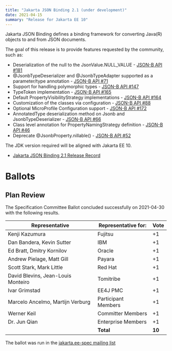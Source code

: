 ```yaml
---
title: "Jakarta JSON Binding 2.1 (under development)"
date: 2021-04-15
summary: "Release for Jakarta EE 10"
---
```

Jakarta JSON Binding defines a binding framework for converting Java(R) objects to and from JSON documents.

The goal of this release is to provide features requested by the community, such as:

* Deserialization of the null to the JsonValue.NULL_VALUE - [JSON-B API #181](https://github.com/eclipse-ee4j/jsonb-api/issues/181)
* @JsonbTypeDeserializer and @JsonbTypeAdapter supported as a parameter/type annotation - [JSON-B API #71](https://github.com/eclipse-ee4j/jsonb-api/issues/71)
* Support for handling polymorphic types - [JSON-B API #147](https://github.com/eclipse-ee4j/jsonb-api/issues/147)
* TypeToken implementation - [JSON-B API #165](https://github.com/eclipse-ee4j/jsonb-api/issues/165)
* Default PropertyVisibilityStrategy implementations - [JSON-B API #164](https://github.com/eclipse-ee4j/jsonb-api/issues/164)
* Customization of the classes via configuration - [JSON-B API #88](https://github.com/eclipse-ee4j/jsonb-api/issues/88)
* Optional MicroProfile Configuration support - [JSON-B API #172](https://github.com/eclipse-ee4j/jsonb-api/issues/172)
* AnnotatedType deserialization method on Jsonb and JsonbTypeDeserializer - [JSON-B API #66](https://github.com/eclipse-ee4j/jsonb-api/issues/66)
* Class level annotation for PropertyNamingStrategy definition - [JSON-B API #46](https://github.com/eclipse-ee4j/jsonb-api/issues/46)
* Deprecate @JsonbProperty.nillable() - [JSON-B API #52](https://github.com/eclipse-ee4j/jsonb-api/issues/52)

The JDK version required will be aligned with Jakarta EE 10.

* [Jakarta JSON Binding 2.1 Release Record](https://projects.eclipse.org/projects/ee4j.jsonb/releases/2.1.0)

# Ballots

## Plan Review

The Specification Committee Ballot concluded successfully on 2021-04-30 with the following results.

| Representative                                 | Representative for: |  Vote   |
|------------------------------------------------|---------------------|---------|
| Kenji Kazumura                                 | Fujitsu             |   +1    |
| Dan Bandera, Kevin Sutter                      | IBM                 |   +1    |
| Ed Bratt, Dmitry Kornilov                      | Oracle              |   +1    |
| Andrew Pielage, Matt Gill                      | Payara              |   +1    |
| Scott Stark, Mark Little                       | Red Hat             |   +1    |
| David Blevins, Jean-Louis Monteiro             | Tomitribe           |   +1    |
| Ivar Grimstad                                  | EE4J PMC            |   +1    |
| Marcelo Ancelmo, Martijn Verburg               | Participant Members |   +1    |
| Werner Keil                                    | Committer Members   |   +1    |
| Dr. Jun Qian                                   | Enterprise Members  |   +1    |
|                                                | **Total**           | **10**  |

The ballot was run in the [jakarta.ee-spec mailing list](https://www.eclipse.org/lists/jakarta.ee-spec/msg01543.html)